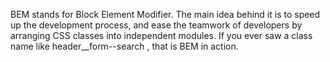 BEM stands for Block Element Modifier. The main idea behind it is to speed up the development process, and ease the teamwork of developers by arranging CSS classes into independent modules. If you ever saw a class name like header\_\_form--search , that is BEM in action.
